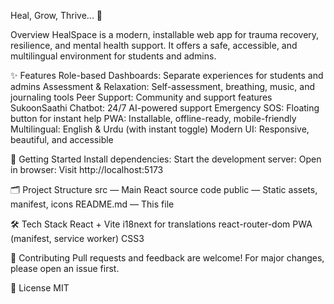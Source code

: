 Heal, Grow, Thrive... 🌱

Overview
HealSpace is a modern, installable web app for trauma recovery, resilience, and mental health support. It offers a safe, accessible, and multilingual environment for students and admins.

✨ Features
Role-based Dashboards: Separate experiences for students and admins
Assessment & Relaxation: Self-assessment, breathing, music, and journaling tools
Peer Support: Community and support features
SukoonSaathi Chatbot: 24/7 AI-powered support
Emergency SOS: Floating button for instant help
PWA: Installable, offline-ready, mobile-friendly
Multilingual: English & Urdu (with instant toggle)
Modern UI: Responsive, beautiful, and accessible

🚀 Getting Started
Install dependencies:
Start the development server:
Open in browser: Visit http://localhost:5173

🗂️ Project Structure
src — Main React source code
public — Static assets, manifest, icons
README.md — This file

🛠️ Tech Stack
React + Vite
i18next for translations
react-router-dom
PWA (manifest, service worker)
CSS3

🤝 Contributing
Pull requests and feedback are welcome! For major changes, please open an issue first.

📄 License
MIT